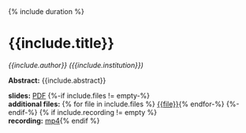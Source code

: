 <div class="col-xs-12" markdown="1">
{% include duration %}

# {{include.title}}

*{{include.author}} ({{include.institution}})*

**Abstract:** {{include.abstract}}

**slides:** [PDF]({{include.slides}})
{%-if include.files != empty-%}<br>**additional files:**
{% for file in include.files %} [{{file}}]({{file}}){% endfor-%}
{%-endif-%}
{% if include.recording != empty %}<br>**recording:** [mp4]({{include.recording}}){% endif %}
</div>
